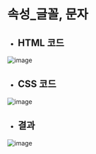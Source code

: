 # 속성_글꼴, 문자 
 - ## HTML 코드
 ![image](https://user-images.githubusercontent.com/87827050/154516328-2f239c39-9709-4133-97cb-b731d5a45b1d.png)
 
 - ## CSS 코드
 ![image](https://user-images.githubusercontent.com/87827050/154733498-ee1d6fd9-f8c2-4c81-b00c-a94b1c13dc79.png)

 - ## 결과
 ![image](https://user-images.githubusercontent.com/87827050/154733442-09ad14a4-6330-4b59-88c5-2706b951287c.png)
